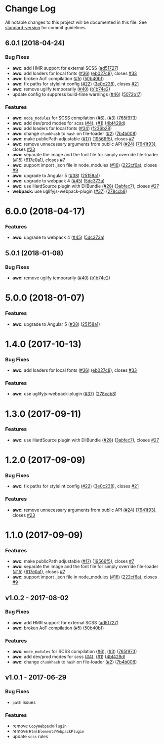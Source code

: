 # Change Log

All notable changes to this project will be documented in this file. See [standard-version](https://github.com/conventional-changelog/standard-version) for commit guidelines.

<a name="6.0.1"></a>
## 6.0.1 (2018-04-24)


### Bug Fixes

* **awc:** add HMR support for external SCSS ([ad51727](https://github.com/ng-seed/angular-webpack-config/commit/ad51727))
* **awc:** add loaders for local fonts ([#36](https://github.com/ng-seed/angular-webpack-config/issues/36)) ([eb027c8](https://github.com/ng-seed/angular-webpack-config/commit/eb027c8)), closes [#33](https://github.com/ng-seed/angular-webpack-config/issues/33)
* **awc:** broken AoT compilation ([#5](https://github.com/ng-seed/angular-webpack-config/issues/5)) ([50b40bf](https://github.com/ng-seed/angular-webpack-config/commit/50b40bf))
* **awc:** fix paths for stylelint config ([#22](https://github.com/ng-seed/angular-webpack-config/issues/22)) ([3e0c238](https://github.com/ng-seed/angular-webpack-config/commit/3e0c238)), closes [#21](https://github.com/ng-seed/angular-webpack-config/issues/21)
* **awc:** remove uglify temporarily ([#40](https://github.com/ng-seed/angular-webpack-config/issues/40)) ([b1b74e2](https://github.com/ng-seed/angular-webpack-config/commit/b1b74e2))
* update config to suppress build-time warnings ([#46](https://github.com/ng-seed/angular-webpack-config/issues/46)) ([5072b17](https://github.com/ng-seed/angular-webpack-config/commit/5072b17))


### Features

* **awc:** `node_modules` for SCSS compilation ([#6](https://github.com/ng-seed/angular-webpack-config/issues/6)), ([#3](https://github.com/ng-seed/angular-webpack-config/issues/3)) ([765f973](https://github.com/ng-seed/angular-webpack-config/commit/765f973))
* **awc:** add dev/prod modes for scss ([#4](https://github.com/ng-seed/angular-webpack-config/issues/4)), ([#1](https://github.com/ng-seed/angular-webpack-config/issues/1)) ([4bf429d](https://github.com/ng-seed/angular-webpack-config/commit/4bf429d))
* **awc:** add loaders for local fonts ([#34](https://github.com/ng-seed/angular-webpack-config/issues/34)) ([f236b28](https://github.com/ng-seed/angular-webpack-config/commit/f236b28))
* **awc:** change `chunkhash` to `hash` on file-loader ([#2](https://github.com/ng-seed/angular-webpack-config/issues/2)) ([7b4b008](https://github.com/ng-seed/angular-webpack-config/commit/7b4b008))
* **awc:** make publicPath adjustable ([#17](https://github.com/ng-seed/angular-webpack-config/issues/17)) ([19566f5](https://github.com/ng-seed/angular-webpack-config/commit/19566f5)), closes [#7](https://github.com/ng-seed/angular-webpack-config/issues/7)
* **awc:** remove unnecessary arguments from public API ([#24](https://github.com/ng-seed/angular-webpack-config/issues/24)) ([7641f93](https://github.com/ng-seed/angular-webpack-config/commit/7641f93)), closes [#23](https://github.com/ng-seed/angular-webpack-config/issues/23)
* **awc:** separate the image and the font file for simply override file-loader ([#15](https://github.com/ng-seed/angular-webpack-config/issues/15)) ([617e0a1](https://github.com/ng-seed/angular-webpack-config/commit/617e0a1)), closes [#7](https://github.com/ng-seed/angular-webpack-config/issues/7)
* **awc:** support import .json file in node_modules ([#16](https://github.com/ng-seed/angular-webpack-config/issues/16)) ([222cf6a](https://github.com/ng-seed/angular-webpack-config/commit/222cf6a)), closes [#9](https://github.com/ng-seed/angular-webpack-config/issues/9)
* **awc:** upgrade to Angular 5 ([#38](https://github.com/ng-seed/angular-webpack-config/issues/38)) ([25158a1](https://github.com/ng-seed/angular-webpack-config/commit/25158a1))
* **awc:** upgrade to webpack 4 ([#45](https://github.com/ng-seed/angular-webpack-config/issues/45)) ([5dc373a](https://github.com/ng-seed/angular-webpack-config/commit/5dc373a))
* **awc:** use HardSource plugin with DllBundle ([#28](https://github.com/ng-seed/angular-webpack-config/issues/28)) ([3abfec7](https://github.com/ng-seed/angular-webpack-config/commit/3abfec7)), closes [#27](https://github.com/ng-seed/angular-webpack-config/issues/27)
* **webpack:** use uglifyjs-webpack-plugin ([#37](https://github.com/ng-seed/angular-webpack-config/issues/37)) ([278ccb8](https://github.com/ng-seed/angular-webpack-config/commit/278ccb8))



<a name="6.0.0"></a>
# 6.0.0 (2018-04-17)


### Features

* **awc:** upgrade to webpack 4 ([#45](https://github.com/ng-seed/angular-webpack-config/issues/45)) ([5dc373a](https://github.com/ng-seed/angular-webpack-config/commit/5dc373a))



<a name="5.0.1"></a>
## 5.0.1 (2018-01-08)


### Bug Fixes

* **awc:** remove uglify temporarily ([#40](https://github.com/ng-seed/angular-webpack-config/issues/40)) ([b1b74e2](https://github.com/ng-seed/angular-webpack-config/commit/b1b74e2))



<a name="5.0.0"></a>
# 5.0.0 (2018-01-07)


### Features

* **awc:** upgrade to Angular 5 ([#38](https://github.com/ng-seed/angular-webpack-config/issues/38)) ([25158a1](https://github.com/ng-seed/angular-webpack-config/commit/25158a1))



<a name="1.4.0"></a>
# 1.4.0 (2017-10-13)


### Bug Fixes

* **awc:** add loaders for local fonts ([#36](https://github.com/ng-seed/angular-webpack-config/issues/36)) ([eb027c8](https://github.com/ng-seed/angular-webpack-config/commit/eb027c8)), closes [#33](https://github.com/ng-seed/angular-webpack-config/issues/33)


### Features

* **awc:** use uglifyjs-webpack-plugin ([#37](https://github.com/ng-seed/angular-webpack-config/issues/37)) ([278ccb8](https://github.com/ng-seed/angular-webpack-config/commit/278ccb8))



<a name="1.3.0"></a>
# 1.3.0 (2017-09-11)


### Features

* **awc:** use HardSource plugin with DllBundle ([#28](https://github.com/ng-seed/angular-webpack-config/issues/28)) ([3abfec7](https://github.com/ng-seed/angular-webpack-config/commit/3abfec7)), closes [#27](https://github.com/ng-seed/angular-webpack-config/issues/27)



<a name="1.2.0"></a>
# 1.2.0 (2017-09-09)


### Bug Fixes

* **awc:** fix paths for stylelint config ([#22](https://github.com/ng-seed/angular-webpack-config/issues/22)) ([3e0c238](https://github.com/ng-seed/angular-webpack-config/commit/3e0c238)), closes [#21](https://github.com/ng-seed/angular-webpack-config/issues/21)


### Features

* **awc:** remove unnecessary arguments from public API ([#24](https://github.com/ng-seed/angular-webpack-config/issues/24)) ([7641f93](https://github.com/ng-seed/angular-webpack-config/commit/7641f93)), closes [#23](https://github.com/ng-seed/angular-webpack-config/issues/23)



<a name="1.1.0"></a>
# 1.1.0 (2017-09-09)



### Features

* **awc:** make publicPath adjustable ([#17](https://github.com/ng-seed/angular-webpack-config/issues/17)) ([19566f5](https://github.com/ng-seed/angular-webpack-config/commit/19566f5)), closes [#7](https://github.com/ng-seed/angular-webpack-config/issues/7)
* **awc:** separate the image and the font file for simply override file-loader ([#15](https://github.com/ng-seed/angular-webpack-config/issues/15)) ([617e0a1](https://github.com/ng-seed/angular-webpack-config/commit/617e0a1)), closes [#7](https://github.com/ng-seed/angular-webpack-config/issues/7)
* **awc:** support import .json file in node_modules ([#16](https://github.com/ng-seed/angular-webpack-config/issues/16)) ([222cf6a](https://github.com/ng-seed/angular-webpack-config/commit/222cf6a)), closes [#9](https://github.com/ng-seed/angular-webpack-config/issues/9)



## v1.0.2 - 2017-08-02
### Bug Fixes

* **awc:** add HMR support for external SCSS ([ad51727](https://github.com/ng-seed/angular-webpack-config/commit/ad51727))
* **awc:** broken AoT compilation ([#5](https://github.com/ng-seed/angular-webpack-config/issues/5)) ([50b40bf](https://github.com/ng-seed/angular-webpack-config/commit/50b40bf))


### Features
* **awc:** `node_modules` for SCSS compilation ([#6](https://github.com/ng-seed/angular-webpack-config/issues/6)), ([#3](https://github.com/ng-seed/angular-webpack-config/issues/3)) ([765f973](https://github.com/ng-seed/angular-webpack-config/commit/765f973))
* **awc:** add dev/prod modes for scss ([#4](https://github.com/ng-seed/angular-webpack-config/issues/4)), ([#1](https://github.com/ng-seed/angular-webpack-config/issues/1)) ([4bf429d](https://github.com/ng-seed/angular-webpack-config/commit/4bf429d))
* **awc:** change `chunkhash` to `hash` on file-loader ([#2](https://github.com/ng-seed/angular-webpack-config/issues/2)) ([7b4b008](https://github.com/ng-seed/angular-webpack-config/commit/7b4b008))

## v1.0.1 - 2017-06-29
### Bug Fixes
- `path` issues

### Features
- remove `CopyWebpackPlugin`
- remove `HtmlElementsWebpackPlugin`
- update `scss` rules
